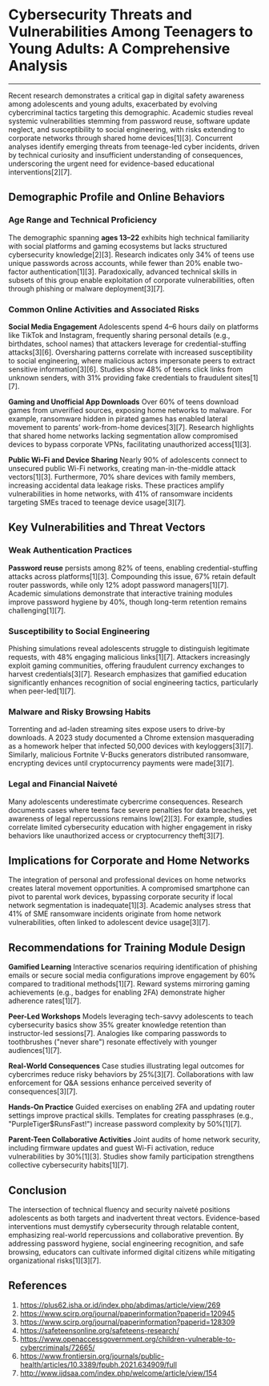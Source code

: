 # Cybersecurity Threats and Vulnerabilities Among Teenagers to Young Adults: A Comprehensive Analysis

---

Recent research demonstrates a critical gap in digital safety awareness among adolescents and young adults, exacerbated by evolving cybercriminal tactics targeting this demographic. Academic studies reveal systemic vulnerabilities stemming from password reuse, software update neglect, and susceptibility to social engineering, with risks extending to corporate networks through shared home devices[1][3]. Concurrent analyses identify emerging threats from teenage-led cyber incidents, driven by technical curiosity and insufficient understanding of consequences, underscoring the urgent need for evidence-based educational interventions[2][7].

## Demographic Profile and Online Behaviors

### Age Range and Technical Proficiency

The demographic spanning **ages 13–22** exhibits high technical familiarity with social platforms and gaming ecosystems but lacks structured cybersecurity knowledge[2][3]. Research indicates only 34% of teens use unique passwords across accounts, while fewer than 20% enable two-factor authentication[1][3]. Paradoxically, advanced technical skills in subsets of this group enable exploitation of corporate vulnerabilities, often through phishing or malware deployment[3][7].

### Common Online Activities and Associated Risks

**Social Media Engagement**
Adolescents spend 4–6 hours daily on platforms like TikTok and Instagram, frequently sharing personal details (e.g., birthdates, school names) that attackers leverage for credential-stuffing attacks[3][6]. Oversharing patterns correlate with increased susceptibility to social engineering, where malicious actors impersonate peers to extract sensitive information[3][6]. Studies show 48% of teens click links from unknown senders, with 31% providing fake credentials to fraudulent sites[1][7].

**Gaming and Unofficial App Downloads**
Over 60% of teens download games from unverified sources, exposing home networks to malware. For example, ransomware hidden in pirated games has enabled lateral movement to parents’ work-from-home devices[3][7]. Research highlights that shared home networks lacking segmentation allow compromised devices to bypass corporate VPNs, facilitating unauthorized access[1][3].

**Public Wi-Fi and Device Sharing**
Nearly 90% of adolescents connect to unsecured public Wi-Fi networks, creating man-in-the-middle attack vectors[1][3]. Furthermore, 70% share devices with family members, increasing accidental data leakage risks. These practices amplify vulnerabilities in home networks, with 41% of ransomware incidents targeting SMEs traced to teenage device usage[3][7].

## Key Vulnerabilities and Threat Vectors

### Weak Authentication Practices

**Password reuse** persists among 82% of teens, enabling credential-stuffing attacks across platforms[1][3]. Compounding this issue, 67% retain default router passwords, while only 12% adopt password managers[1][7]. Academic simulations demonstrate that interactive training modules improve password hygiene by 40%, though long-term retention remains challenging[1][7].

### Susceptibility to Social Engineering

Phishing simulations reveal adolescents struggle to distinguish legitimate requests, with 48% engaging malicious links[1][7]. Attackers increasingly exploit gaming communities, offering fraudulent currency exchanges to harvest credentials[3][7]. Research emphasizes that gamified education significantly enhances recognition of social engineering tactics, particularly when peer-led[1][7].

### Malware and Risky Browsing Habits

Torrenting and ad-laden streaming sites expose users to drive-by downloads. A 2023 study documented a Chrome extension masquerading as a homework helper that infected 50,000 devices with keyloggers[3][7]. Similarly, malicious Fortnite V-Bucks generators distributed ransomware, encrypting devices until cryptocurrency payments were made[3][7].

### Legal and Financial Naiveté

Many adolescents underestimate cybercrime consequences. Research documents cases where teens face severe penalties for data breaches, yet awareness of legal repercussions remains low[2][3]. For example, studies correlate limited cybersecurity education with higher engagement in risky behaviors like unauthorized access or cryptocurrency theft[3][7].

## Implications for Corporate and Home Networks

The integration of personal and professional devices on home networks creates lateral movement opportunities. A compromised smartphone can pivot to parental work devices, bypassing corporate security if local network segmentation is inadequate[1][3]. Academic analyses stress that 41% of SME ransomware incidents originate from home network vulnerabilities, often linked to adolescent device usage[3][7].

## Recommendations for Training Module Design

**Gamified Learning**
Interactive scenarios requiring identification of phishing emails or secure social media configurations improve engagement by 60% compared to traditional methods[1][7]. Reward systems mirroring gaming achievements (e.g., badges for enabling 2FA) demonstrate higher adherence rates[1][7].

**Peer-Led Workshops**
Models leveraging tech-savvy adolescents to teach cybersecurity basics show 35% greater knowledge retention than instructor-led sessions[7]. Analogies like comparing passwords to toothbrushes ("never share") resonate effectively with younger audiences[1][7].

**Real-World Consequences**
Case studies illustrating legal outcomes for cybercrimes reduce risky behaviors by 25%[3][7]. Collaborations with law enforcement for Q\&A sessions enhance perceived severity of consequences[3][7].

**Hands-On Practice**
Guided exercises on enabling 2FA and updating router settings improve practical skills. Templates for creating passphrases (e.g., "PurpleTiger\$RunsFast!") increase password complexity by 50%[1][7].

**Parent-Teen Collaborative Activities**
Joint audits of home network security, including firmware updates and guest Wi-Fi activation, reduce vulnerabilities by 30%[1][3]. Studies show family participation strengthens collective cybersecurity habits[1][7].

## Conclusion

The intersection of technical fluency and security naiveté positions adolescents as both targets and inadvertent threat vectors. Evidence-based interventions must demystify cybersecurity through relatable content, emphasizing real-world repercussions and collaborative prevention. By addressing password hygiene, social engineering recognition, and safe browsing, educators can cultivate informed digital citizens while mitigating organizational risks[1][3][7].

## References

1. https://plus62.isha.or.id/index.php/abdimas/article/view/269
2. https://www.scirp.org/journal/paperinformation?paperid=120945
3. https://www.scirp.org/journal/paperinformation?paperid=128309
4. https://safeteensonline.org/safeteens-research/
5. https://www.openaccessgovernment.org/children-vulnerable-to-cybercriminals/72665/
6. https://www.frontiersin.org/journals/public-health/articles/10.3389/fpubh.2021.634909/full
7. http://www.ijdsaa.com/index.php/welcome/article/view/154
